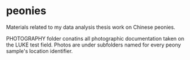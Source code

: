 # peonies
Materials related to my data analysis thesis work on Chinese peonies.

PHOTOGRAPHY folder conatins all photographic documentation taken on the LUKE test field.
Photos are under subfolders named for every peony sample's location identifier.
